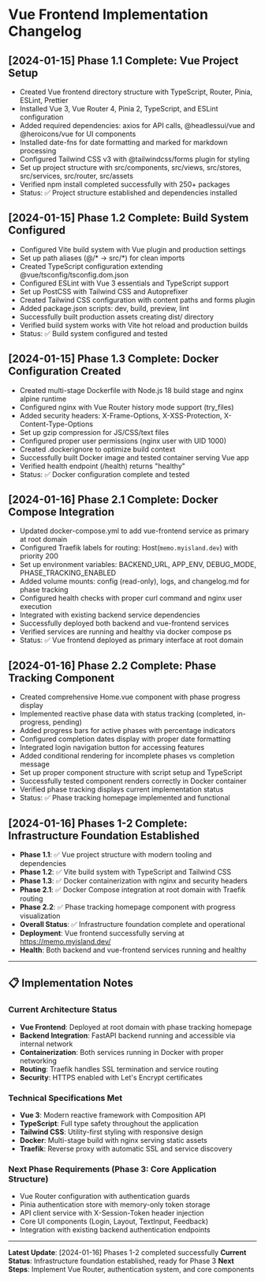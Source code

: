 # Vue Frontend Implementation Changelog

## [2024-01-15] Phase 1.1 Complete: Vue Project Setup
- Created Vue frontend directory structure with TypeScript, Router, Pinia, ESLint, Prettier
- Installed Vue 3, Vue Router 4, Pinia 2, TypeScript, and ESLint configuration
- Added required dependencies: axios for API calls, @headlessui/vue and @heroicons/vue for UI components
- Installed date-fns for date formatting and marked for markdown processing
- Configured Tailwind CSS v3 with @tailwindcss/forms plugin for styling
- Set up project structure with src/components, src/views, src/stores, src/services, src/router, src/assets
- Verified npm install completed successfully with 250+ packages
- Status: ✅ Project structure established and dependencies installed

## [2024-01-15] Phase 1.2 Complete: Build System Configured
- Configured Vite build system with Vue plugin and production settings
- Set up path aliases (@/* → src/*) for clean imports
- Created TypeScript configuration extending @vue/tsconfig/tsconfig.dom.json
- Configured ESLint with Vue 3 essentials and TypeScript support
- Set up PostCSS with Tailwind CSS and Autoprefixer
- Created Tailwind CSS configuration with content paths and forms plugin
- Added package.json scripts: dev, build, preview, lint
- Successfully built production assets creating dist/ directory
- Verified build system works with Vite hot reload and production builds
- Status: ✅ Build system configured and tested

## [2024-01-15] Phase 1.3 Complete: Docker Configuration Created
- Created multi-stage Dockerfile with Node.js 18 build stage and nginx alpine runtime
- Configured nginx with Vue Router history mode support (try_files)
- Added security headers: X-Frame-Options, X-XSS-Protection, X-Content-Type-Options
- Set up gzip compression for JS/CSS/text files
- Configured proper user permissions (nginx user with UID 1000)
- Created .dockerignore to optimize build context
- Successfully built Docker image and tested container serving Vue app
- Verified health endpoint (/health) returns "healthy"
- Status: ✅ Docker configuration complete and tested

## [2024-01-16] Phase 2.1 Complete: Docker Compose Integration
- Updated docker-compose.yml to add vue-frontend service as primary at root domain
- Configured Traefik labels for routing: Host(`memo.myisland.dev`) with priority 200
- Set up environment variables: BACKEND_URL, APP_ENV, DEBUG_MODE, PHASE_TRACKING_ENABLED
- Added volume mounts: config (read-only), logs, and changelog.md for phase tracking
- Configured health checks with proper curl command and nginx user execution
- Integrated with existing backend service dependencies
- Successfully deployed both backend and vue-frontend services
- Verified services are running and healthy via docker compose ps
- Status: ✅ Vue frontend deployed as primary interface at root domain

## [2024-01-16] Phase 2.2 Complete: Phase Tracking Component
- Created comprehensive Home.vue component with phase progress display
- Implemented reactive phase data with status tracking (completed, in-progress, pending)
- Added progress bars for active phases with percentage indicators
- Configured completion dates display with proper date formatting
- Integrated login navigation button for accessing features
- Added conditional rendering for incomplete phases vs completion message
- Set up proper component structure with script setup and TypeScript
- Successfully tested component renders correctly in Docker container
- Verified phase tracking displays current implementation status
- Status: ✅ Phase tracking homepage implemented and functional

## [2024-01-16] Phases 1-2 Complete: Infrastructure Foundation Established
- **Phase 1.1**: ✅ Vue project structure with modern tooling and dependencies
- **Phase 1.2**: ✅ Vite build system with TypeScript and Tailwind CSS
- **Phase 1.3**: ✅ Docker containerization with nginx and security headers
- **Phase 2.1**: ✅ Docker Compose integration at root domain with Traefik routing
- **Phase 2.2**: ✅ Phase tracking homepage component with progress visualization
- **Overall Status**: ✅ Infrastructure foundation complete and operational
- **Deployment**: Vue frontend successfully serving at https://memo.myisland.dev/
- **Health**: Both backend and vue-frontend services running and healthy

---

## 📋 Implementation Notes

### Current Architecture Status
- **Vue Frontend**: Deployed at root domain with phase tracking homepage
- **Backend Integration**: FastAPI backend running and accessible via internal network
- **Containerization**: Both services running in Docker with proper networking
- **Routing**: Traefik handles SSL termination and service routing
- **Security**: HTTPS enabled with Let's Encrypt certificates

### Technical Specifications Met
- **Vue 3**: Modern reactive framework with Composition API
- **TypeScript**: Full type safety throughout the application
- **Tailwind CSS**: Utility-first styling with responsive design
- **Docker**: Multi-stage build with nginx serving static assets
- **Traefik**: Reverse proxy with automatic SSL and service discovery

### Next Phase Requirements (Phase 3: Core Application Structure)
- Vue Router configuration with authentication guards
- Pinia authentication store with memory-only token storage
- API client service with X-Session-Token header injection
- Core UI components (Login, Layout, TextInput, Feedback)
- Integration with existing backend authentication endpoints

---

**Latest Update**: [2024-01-16] Phases 1-2 completed successfully
**Current Status**: Infrastructure foundation established, ready for Phase 3
**Next Steps**: Implement Vue Router, authentication system, and core components
